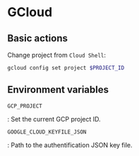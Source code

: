# GCloud

## Basic actions

Change project from `Cloud Shell`:

```bash
gcloud config set project $PROJECT_ID
```

## Environment variables

`GCP_PROJECT`

:   Set the current GCP project ID.

`GOOGLE_CLOUD_KEYFILE_JSON`

:   Path to the authentification JSON key file.
